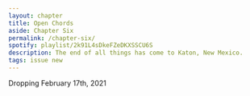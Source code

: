 ```yaml
---
layout: chapter
title: Open Chords
aside: Chapter Six
permalink: /chapter-six/
spotify: playlist/2k91L4sDkeFZeDKXSSCU6S
description: The end of all things has come to Katon, New Mexico.
tags: issue new
---
```


Dropping February 17th, 2021

<div style="display:none;">
<img data-src="{{site.baseurl}}/assets/chapter-six/p1.jpg" class="lazyload" />
<img data-src="{{site.baseurl}}/assets/chapter-six/p2.jpg" class="lazyload" />
<img data-src="{{site.baseurl}}/assets/chapter-six/p3.jpg" class="lazyload" />
<img data-src="{{site.baseurl}}/assets/chapter-six/p4.jpg" class="lazyload" />
<img data-src="{{site.baseurl}}/assets/chapter-six/p5.jpg" class="lazyload" />
<img data-src="{{site.baseurl}}/assets/chapter-six/p6.jpg" class="lazyload" />
<img data-src="{{site.baseurl}}/assets/chapter-six/p7.jpg" class="lazyload" />
<img data-src="{{site.baseurl}}/assets/chapter-six/p8.jpg" class="lazyload" />
<img data-src="{{site.baseurl}}/assets/chapter-six/p9.jpg" class="lazyload" />
<img data-src="{{site.baseurl}}/assets/chapter-six/p10.jpg" class="lazyload" />
<img data-src="{{site.baseurl}}/assets/chapter-six/p12.jpg" class="lazyload" />
<img data-src="{{site.baseurl}}/assets/chapter-six/p13.jpg" class="lazyload" />
<img data-src="{{site.baseurl}}/assets/chapter-six/p14.jpg" class="lazyload" />
<img data-src="{{site.baseurl}}/assets/chapter-six/p15.jpg" class="lazyload" />
<img data-src="{{site.baseurl}}/assets/chapter-six/p16.jpg" class="lazyload" />

<img data-src="{{site.baseurl}}/assets/chapter-six/p17.jpg" class="lazyload" />
<img data-src="{{site.baseurl}}/assets/chapter-six/p18.jpg" class="lazyload" />
<img data-src="{{site.baseurl}}/assets/chapter-six/p19.jpg" class="lazyload" />
<img data-src="{{site.baseurl}}/assets/chapter-six/p20.jpg" class="lazyload" />
<img data-src="{{site.baseurl}}/assets/chapter-six/p21.jpg" class="lazyload" />
<img data-src="{{site.baseurl}}/assets/chapter-six/p22.jpg" class="lazyload" />
<img data-src="{{site.baseurl}}/assets/chapter-six/p23.jpg" class="lazyload" />
<img data-src="{{site.baseurl}}/assets/chapter-six/p24.jpg" class="lazyload" />

</div>
